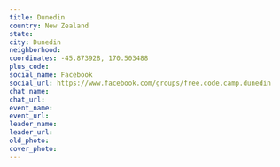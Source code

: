 ```yaml
---
title: Dunedin
country: New Zealand
state: 
city: Dunedin
neighborhood: 
coordinates: -45.873928, 170.503488
plus_code:
social_name: Facebook
social_url: https://www.facebook.com/groups/free.code.camp.dunedin
chat_name:
chat_url:
event_name:
event_url:
leader_name:
leader_url:
old_photo: 
cover_photo:
---
```

